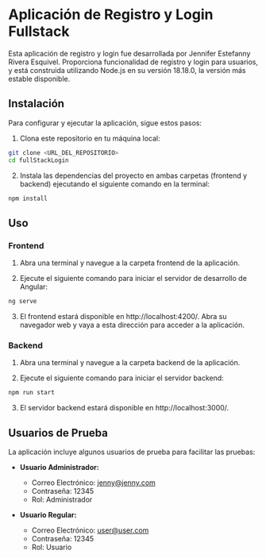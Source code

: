 # Aplicación de Registro y Login Fullstack
Esta aplicación de registro y login fue desarrollada por Jennifer Estefanny Rivera Esquivel. Proporciona funcionalidad de registro y login para usuarios, y está construida utilizando Node.js en su versión 18.18.0, la versión más estable disponible.

## Instalación

Para configurar y ejecutar la aplicación, sigue estos pasos:

1. Clona este repositorio en tu máquina local:

```bash
git clone <URL_DEL_REPOSITORIO>
cd fullStackLogin
```

2. Instala las dependencias del proyecto en ambas carpetas (frontend y backend) ejecutando el siguiente comando en la terminal:
```bash
npm install
```

## Uso

### Frontend

1. Abra una terminal y navegue a la carpeta frontend de la aplicación.

2. Ejecute el siguiente comando para iniciar el servidor de desarrollo de Angular:

```bash
ng serve
```
3. El frontend estará disponible en http://localhost:4200/. Abra su navegador web y vaya a esta dirección para acceder a la aplicación.

### Backend
1. Abra una terminal y navegue a la carpeta backend de la aplicación.

2. Ejecute el siguiente comando para iniciar el servidor backend:

```bash
npm run start
```
3. El servidor backend estará disponible en http://localhost:3000/.

## Usuarios de Prueba

La aplicación incluye algunos usuarios de prueba para facilitar las pruebas:

- **Usuario Administrador:**
  - Correo Electrónico: jenny@jenny.com
  - Contraseña: 12345
  - Rol: Administrador

- **Usuario Regular:**
  - Correo Electrónico: user@user.com
  - Contraseña: 12345
  - Rol: Usuario





